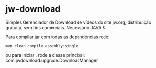 # jw-download
Simples Gerenciador de Download de vídeos do site jw.org, distribuição gratuita, sem fins comerciais. Necessário JAVA 8.

Para compilar jar com todas as dependencias rode:
```xml 
mvn clean compile assembly:single
```
ou para iniciar , rode a classe principal: com.jwdownload.upgrade.DownloadManager
